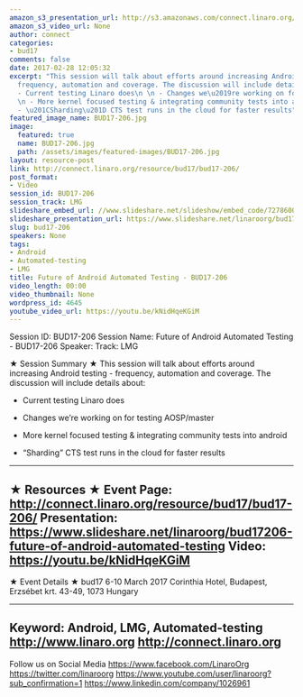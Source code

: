 ```yaml
---
amazon_s3_presentation_url: http://s3.amazonaws.com/connect.linaro.org/bud17/Presentations/BUD17-206%20-%20Future%20of%20Android%20Testing%20Automation.pdf
amazon_s3_video_url: None
author: connect
categories:
- bud17
comments: false
date: 2017-02-28 12:05:32
excerpt: "This session will talk about efforts around increasing Android testing -
  frequency, automation and coverage. The discussion will include details about:\n
  - Current testing Linaro does\n \n - Changes we\u2019re working on for testing AOSP/master\n
  \n - More kernel focused testing & integrating community tests into android\n \n
  - \u201CSharding\u201D CTS test runs in the cloud for faster results"
featured_image_name: BUD17-206.jpg
image:
  featured: true
  name: BUD17-206.jpg
  path: /assets/images/featured-images/BUD17-206.jpg
layout: resource-post
link: http://connect.linaro.org/resource/bud17/bud17-206/
post_format:
- Video
session_id: BUD17-206
session_track: LMG
slideshare_embed_url: //www.slideshare.net/slideshow/embed_code/72786001
slideshare_presentation_url: https://www.slideshare.net/linaroorg/bud17206-future-of-android-automated-testing
slug: bud17-206
speakers: None
tags:
- Android
- Automated-testing
- LMG
title: Future of Android Automated Testing - BUD17-206
video_length: 00:00
video_thumbnail: None
wordpress_id: 4645
youtube_video_url: https://youtu.be/kNidHqeKGiM
---
```


Session ID: BUD17-206
Session Name: Future of Android Automated Testing - BUD17-206
Speaker:
Track: LMG


★ Session Summary ★
This session will talk about efforts around increasing Android testing - frequency, automation and coverage. The discussion will include details about:
- Current testing Linaro does

- Changes we’re working on for testing AOSP/master

- More kernel focused testing & integrating community tests into android

- “Sharding” CTS test runs in the cloud for faster results
---------------------------------------------------
★ Resources ★
Event Page: http://connect.linaro.org/resource/bud17/bud17-206/
Presentation: https://www.slideshare.net/linaroorg/bud17206-future-of-android-automated-testing
Video: https://youtu.be/kNidHqeKGiM
---------------------------------------------------

★ Event Details ★
bud17
6-10 March 2017
Corinthia Hotel, Budapest,
Erzsébet krt. 43-49,
1073 Hungary

---------------------------------------------------
Keyword: Android, LMG, Automated-testing
http://www.linaro.org
http://connect.linaro.org
---------------------------------------------------
Follow us on Social Media
https://www.facebook.com/LinaroOrg
https://twitter.com/linaroorg
https://www.youtube.com/user/linaroorg?sub_confirmation=1
https://www.linkedin.com/company/1026961